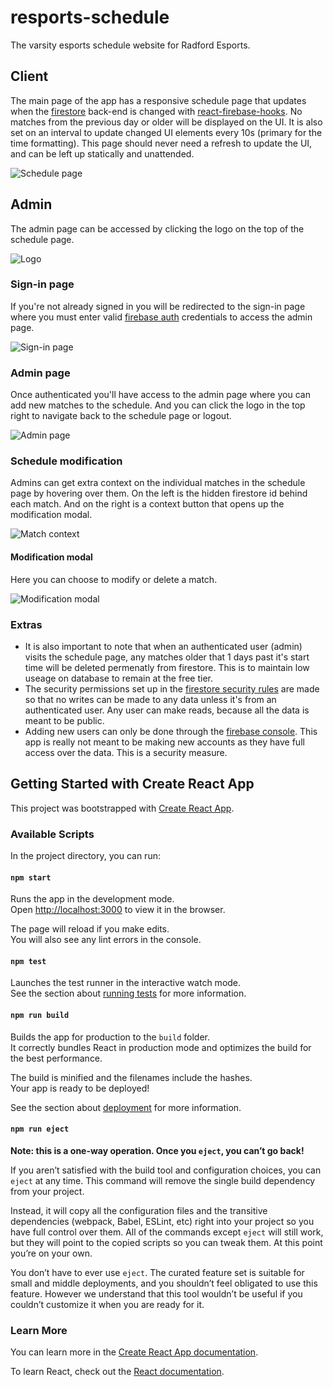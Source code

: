 # resports-schedule

The varsity esports schedule website for Radford Esports.

## Client

The main page of the app has a responsive schedule page that updates when the [firestore](https://firebase.google.com/docs/firestore) back-end is changed with [react-firebase-hooks](https://github.com/CSFrequency/react-firebase-hooks/blob/master/firestore/README.md). No matches from the previous day or older will be displayed on the UI. It is also set on an interval to update changed UI elements every 10s (primary for the time formatting). This page should never need a refresh to update the UI, and can be left up statically and unattended.

![Schedule page](https://i.imgur.com/0pdAly1.png)

## Admin

The admin page can be accessed by clicking the logo on the top of the schedule page.

![Logo](https://i.imgur.com/QoiJq5g.png)

### Sign-in page

If you're not already signed in you will be redirected to the sign-in page where you must enter valid [firebase auth](https://firebase.google.com/docs/auth) credentials to access the admin page.

![Sign-in page](https://i.imgur.com/oPsfHON.png)

### Admin page

Once authenticated you'll have access to the admin page where you can add new matches to the schedule. And you can click the logo in the top right to navigate back to the schedule page or logout.

![Admin page](https://i.imgur.com/wXXQBLK.png)

### Schedule modification

Admins can get extra context on the individual matches in the schedule page by hovering over them. On the left is the hidden firestore id behind each match. And on the right is a context button that opens up the modification modal.

![Match context](https://i.imgur.com/6siKkPq.png)

#### Modification modal

Here you can choose to modify or delete a match.

![Modification modal](https://i.imgur.com/flIkwDX.png)

### Extras

- It is also important to note that when an authenticated user (admin) visits the schedule page, any matches older that 1 days past it's start time will be deleted permenatly from firestore. This is to maintain low useage on database to remain at the free tier.
- The security permissions set up in the [firestore security rules](https://firebase.google.com/docs/firestore/security/rules-structure) are made so that no writes can be made to any data unless it's from an authenticated user. Any user can make reads, because all the data is meant to be public.
- Adding new users can only be done through the [firebase console](https://console.firebase.google.com/). This app is really not meant to be making new accounts as they have full access over the data. This is a security measure. 

## Getting Started with Create React App

This project was bootstrapped with [Create React App](https://github.com/facebook/create-react-app).

### Available Scripts

In the project directory, you can run:

#### `npm start`

Runs the app in the development mode.\
Open [http://localhost:3000](http://localhost:3000) to view it in the browser.

The page will reload if you make edits.\
You will also see any lint errors in the console.

#### `npm test`

Launches the test runner in the interactive watch mode.\
See the section about [running tests](https://facebook.github.io/create-react-app/docs/running-tests) for more information.

#### `npm run build`

Builds the app for production to the `build` folder.\
It correctly bundles React in production mode and optimizes the build for the best performance.

The build is minified and the filenames include the hashes.\
Your app is ready to be deployed!

See the section about [deployment](https://facebook.github.io/create-react-app/docs/deployment) for more information.

#### `npm run eject`

**Note: this is a one-way operation. Once you `eject`, you can’t go back!**

If you aren’t satisfied with the build tool and configuration choices, you can `eject` at any time. This command will remove the single build dependency from your project.

Instead, it will copy all the configuration files and the transitive dependencies (webpack, Babel, ESLint, etc) right into your project so you have full control over them. All of the commands except `eject` will still work, but they will point to the copied scripts so you can tweak them. At this point you’re on your own.

You don’t have to ever use `eject`. The curated feature set is suitable for small and middle deployments, and you shouldn’t feel obligated to use this feature. However we understand that this tool wouldn’t be useful if you couldn’t customize it when you are ready for it.

### Learn More

You can learn more in the [Create React App documentation](https://facebook.github.io/create-react-app/docs/getting-started).

To learn React, check out the [React documentation](https://reactjs.org/).
